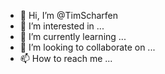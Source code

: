 - 👋 Hi, I’m @TimScharfen
- 👀 I’m interested in ...
- 🌱 I’m currently learning ...
- 💞️ I’m looking to collaborate on ...
- 📫 How to reach me ...

<!---
TimScharfen/TimScharfen is a ✨ special ✨ repository because its `README.md` (this file) appears on your GitHub profile.
You can click the Preview link to take a look at your changes.
--->
